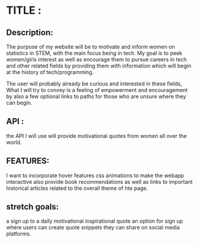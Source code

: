 
# TITLE :

##  Description:
The purpose of my website will be to motivate and inform women on statistics in STEM,
with the main focus being in tech. My goal is to peek women/girls interest as well as encourage them to pursue careers in tech
and other related fields by providing them with information which will begin at the history of tech/programming.

The user will probably already be curious and interested in these fields,
What I will try to convey is a feeling of empowerment and encouragement by also a few optional links to paths for those who are unsure where they can begin.
## API :

the API I will use 
will provide motivational quotes from women all over the world.

## FEATURES:
 I want to incorporate hover features 
 css animations to make the webapp interactive 
 also provide book recommendations as well as links to important historical articles
 related to the overall theme of hte page.
 
 
## stretch goals:
a sign up to a daily motivational inspirational quote
an option for sign up where users can create quote snippets they can share on social media platforms.

